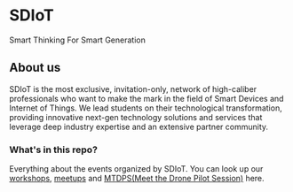 # SDIoT 
Smart Thinking For Smart Generation
## About us
SDIoT is the most exclusive, invitation-only, network of high-caliber professionals who want to make the mark
in the field of Smart Devices and Internet of Things. We lead students on their technological
transformation, providing innovative next-gen technology solutions and services that leverage deep
industry expertise and an extensive partner community.

### What's in this repo?
Everything about the events organized by SDIoT. You can look up our [workshops](/Workshops), [meetups](/Meetups) and [MTDPS(Meet the Drone Pilot Session)](MTDPS) here.
